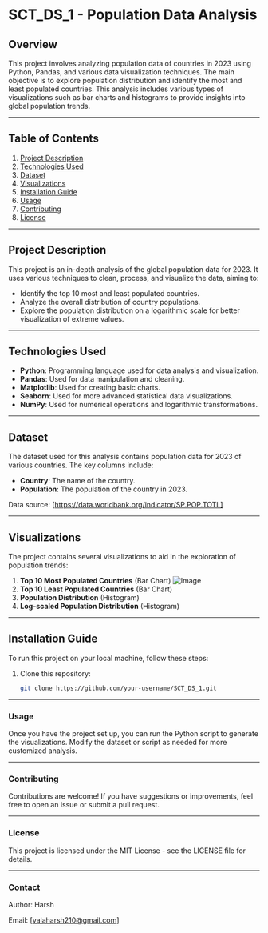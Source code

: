 # SCT_DS_1 - Population Data Analysis

## Overview

This project involves analyzing population data of countries in 2023 using Python, Pandas, and various data visualization techniques. The main objective is to explore population distribution and identify the most and least populated countries. This analysis includes various types of visualizations such as bar charts and histograms to provide insights into global population trends.

---

## Table of Contents
1. [Project Description](#project-description)
2. [Technologies Used](#technologies-used)
3. [Dataset](#dataset)
4. [Visualizations](#visualizations)
5. [Installation Guide](#installation-guide)
6. [Usage](#usage)
7. [Contributing](#contributing)
8. [License](#license)

---

## Project Description

This project is an in-depth analysis of the global population data for 2023. It uses various techniques to clean, process, and visualize the data, aiming to:
- Identify the top 10 most and least populated countries.
- Analyze the overall distribution of country populations.
- Explore the population distribution on a logarithmic scale for better visualization of extreme values.

---

## Technologies Used

- **Python**: Programming language used for data analysis and visualization.
- **Pandas**: Used for data manipulation and cleaning.
- **Matplotlib**: Used for creating basic charts.
- **Seaborn**: Used for more advanced statistical data visualizations.
- **NumPy**: Used for numerical operations and logarithmic transformations.

---

## Dataset

The dataset used for this analysis contains population data for 2023 of various countries. The key columns include:
- **Country**: The name of the country.
- **Population**: The population of the country in 2023.

Data source: [https://data.worldbank.org/indicator/SP.POP.TOTL]

---

## Visualizations

The project contains several visualizations to aid in the exploration of population trends:

1. **Top 10 Most Populated Countries** (Bar Chart)
![Image](https://github.com/user-attachments/assets/e2416572-499f-4f4a-83a1-ed546f389ee9)
2. **Top 10 Least Populated Countries** (Bar Chart)
3. **Population Distribution** (Histogram)
4. **Log-scaled Population Distribution** (Histogram)

---

## Installation Guide

To run this project on your local machine, follow these steps:

1. Clone this repository:
   ```bash
   git clone https://github.com/your-username/SCT_DS_1.git

---

### Usage

Once you have the project set up, you can run the Python script to generate the visualizations. Modify the dataset or script as needed for more customized analysis.

---

### Contributing

Contributions are welcome! If you have suggestions or improvements, feel free to open an issue or submit a pull request.

---

### License

This project is licensed under the MIT License - see the LICENSE file for details.

--- 

### Contact

Author: Harsh

Email: [valaharsh210@gmail.com]

